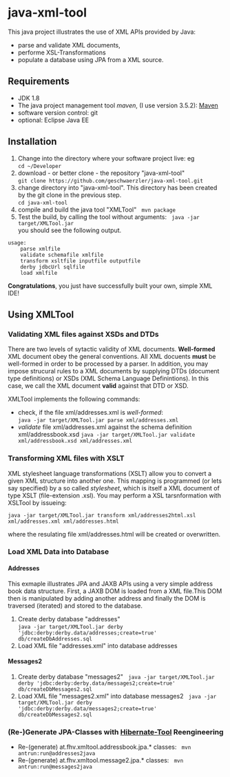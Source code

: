 # java-xml-tool
This java project illustrates the use of XML APIs provided by Java:
* parse and validate XML documents,
* performe XSL-Transformations
* populate a database using JPA from a XML source.

## Requirements
* JDK 1.8
* The java project management tool _maven_, (I use version 3.5.2): [Maven](https://maven.apache.org/)
* software version control: git
* optional: Eclipse Java EE

## Installation
1. Change into the directory where your software project live: eg  
`cd ~/Developer`
1. download - or better clone - the repository "java-xml-tool"  
`git clone https://github.com/geschwaerzler/java-xml-tool.git`
1. change directory into "java-xml-tool". This directory has been created by the git clone in the previous step.  
`cd java-xml-tool`
1. compile and build the java tool "XMLTool"  
`mvn package`
1. Test the build, by calling the tool without arguments:  
`java -jar target/XMLTool.jar`  
you should see the following output.


```  
usage:  
	parse xmlfile  
	validate schemafile xmlfile  
	transform xsltfile inputfile outputfile  
	derby jdbcUrl sqlfile  
	load xmlfile  
```

**Congratulations**, you just have successfully built your own, simple XML IDE!

## Using XMLTool

### Validating XML files against XSDs and DTDs
There are two levels of sytactic validity of XML documents. **Well-formed** XML document obey the general conventions. All XML docuents **must** be well-formed in order to be processed by a parser. In addition, you may impose strucural rules to a XML documents by supplying DTDs (document type definitions) or XSDs (XML Schema Language Definintions). In this case, we call the XML document **valid** against that DTD or XSD. 

XMLTool implements the following commands:
* check, if the file xml/addresses.xml is *well-formed*:  
`java -jar target/XMLTool.jar parse xml/addresses.xml`
* *validate* file xml/addresses.xml against the schema definition xml/addressbook.xsd
`java -jar target/XMLTool.jar validate xml/addressbook.xsd xml/addresses.xml`

### Transforming XML files with XSLT
XML stylesheet language transformations (XSLT) allow you to convert a given XML structure into another one. This mapping is programmed (or lets say specified) by a so called *stylesheet*, which is itself a XML document of type XSLT (file-extension .xsl). You may perform a XSL tarsnformation with XSLTool by issueing:

`java -jar target/XMLTool.jar transform xml/addresses2html.xsl xml/addresses.xml xml/addresses.html`

where the resulating file xml/addresses.html will be created or overwritten.

### Load XML Data into Database

#### Addresses
This exmaple illustrates JPA and JAXB APIs using a very simple address book data structure. First, a JAXB DOM is loaded from a XML file.This DOM then is manipulated by adding another address and finally the DOM is traversed (iterated) and stored to the database.

1. Create derby database "addresses"  
`java -jar target/XMLTool.jar derby 'jdbc:derby:derby.data/addresses;create=true' db/createDbAddresses.sql`
1. Load XML file "addresses.xml" into database addresses

#### Messages2
1. Create derby database "messages2"  
`java -jar target/XMLTool.jar derby 'jdbc:derby:derby.data/messages2;create=true' db/createDbMessages2.sql`
1. Load XML file "messages2.xml" into database messages2  
`java -jar target/XMLTool.jar derby 'jdbc:derby:derby.data/messages2;create=true' db/createDbMessages2.sql`

### (Re-)Generate JPA-Classes with [Hibernate-Tool](http://hibernate.org/tools/) Reengineering

* Re-(generate) at.fhv.xmltool.addressbook.jpa.* classes:  
`mvn antrun:run@addresses2java`
* Re-(generate) at.fhv.xmltool.message2.jpa.* classes:  
`mvn antrun:run@messages2java`
